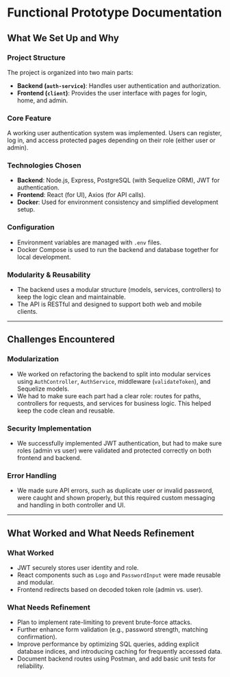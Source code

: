 # Functional Prototype Documentation

## What We Set Up and Why

### Project Structure
The project is organized into two main parts:
- **Backend (`auth-service`)**: Handles user authentication and authorization.
- **Frontend (`client`)**: Provides the user interface with pages for login, home, and admin.

### Core Feature
A working user authentication system was implemented. Users can register, log in, and access protected pages depending on their role (either user or admin).

### Technologies Chosen
- **Backend**: Node.js, Express, PostgreSQL (with Sequelize ORM), JWT for authentication.
- **Frontend**: React (for UI), Axios (for API calls).
- **Docker**: Used for environment consistency and simplified development setup.

### Configuration
- Environment variables are managed with `.env` files.
- Docker Compose is used to run the backend and database together for local development.

### Modularity & Reusability
- The backend uses a modular structure (models, services, controllers) to keep the logic clean and maintainable.
- The API is RESTful and designed to support both web and mobile clients.

---

## Challenges Encountered

### Modularization
- We worked on refactoring the backend to split into modular services using `AuthController`, `AuthService`, middleware (`validateToken`), and Sequelize models.
- We had to make sure each part had a clear role: routes for paths, controllers for requests, and services for business logic. This helped keep the code clean and reusable.

### Security Implementation
- We successfully implemented JWT authentication, but had to make sure roles (admin vs user) were validated and protected correctly on both frontend and backend.

### Error Handling
- We made sure API errors, such as duplicate user or invalid password, were caught and shown properly, but this required custom messaging and handling in both controller and UI.

---

## What Worked and What Needs Refinement

### What Worked
- JWT securely stores user identity and role.
- React components such as `Logo` and `PasswordInput` were made reusable and modular.
- Frontend redirects based on decoded token role (admin vs. user).

### What Needs Refinement
- Plan to implement rate-limiting to prevent brute-force attacks.
- Further enhance form validation (e.g., password strength, matching confirmation).
- Improve performance by optimizing SQL queries, adding explicit database indices, and introducing caching for frequently accessed data.
- Document backend routes using Postman, and add basic unit tests for reliability.
